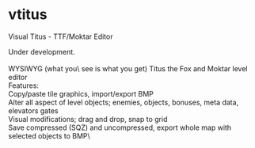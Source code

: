 # vtitus
Visual Titus - TTF/Moktar Editor

Under development.\
\
WYSIWYG (what you\ see is what you get) Titus the Fox and Moktar level editor
\
Features:\
Copy/paste tile graphics, import/export BMP\
Alter all aspect of level objects; enemies, objects, bonuses, meta data, elevators gates\
Visual modifications; drag and drop, snap to grid\
Save compressed (SQZ) and uncompressed, export whole map with selected objects to BMP\
